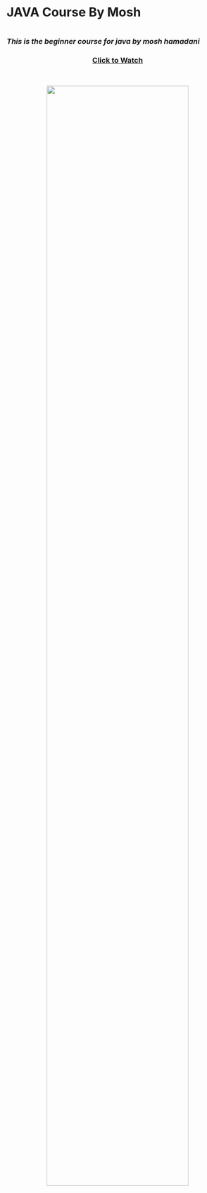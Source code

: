 <h1>JAVA Course By Mosh<h1>
<h3><i>This is the beginner course for java by mosh hamadani</i></h3>
<a href="https://www.youtube.com/watch?v=eIrMbAQSU34&t=12s"><h3 align="center">Click to Watch</h3></a>
</br>
<p align = "center"><img src = "https://user-images.githubusercontent.com/93942615/179511109-c2168ece-001b-4c21-b312-4510853e3034.jpeg" width= "80%" height= "auto" ></p>

